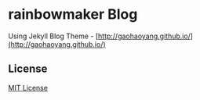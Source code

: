 # rainbowmaker Blog

Using Jekyll Blog Theme - [http://gaohaoyang.github.io/](http://gaohaoyang.github.io/)

## License

[MIT License](https://github.com/faith20/faith20.github.io/blob/master/LICENSE)
